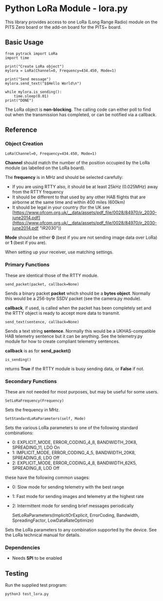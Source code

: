 # Python LoRa Module - lora.py

This library provides access to one LoRa (Long Range Radio) module on the PITS Zero board or the add-on board for the PITS+ board.

## Basic Usage

	from pytrack import LoRa
	import time

	print("Create LoRa object")
	mylora = LoRa(Channel=0, Frequency=434.450, Mode=1)

	print("Send message")
	mylora.send_text("$$Hello World\n")

	while mylora.is_sending():
		time.sleep(0.01)
	print("DONE")

The LoRa object is **non-blocking**.  The calling code can either poll to find out when the transmission has completed, or can be notified via a callback.

## Reference

### Object Creation

	LoRa(Channel=0, Frequency=434.450, Mode=1)

**Channel** should match the number of the position occupied by the LoRa module (as labelled on the LoRa board).

The **frequency** is in MHz and should be selected carefully:

- If you are using RTTY also, it should be at least 25kHz (0.025MHz) away from the RTTY frequency
- It should be different to that used by any other HAB flights that are airborne at the same time and within 400 miles (600km)
- It should be legal in your country (for the UK see [https://www.ofcom.org.uk/__data/assets/pdf_file/0028/84970/ir_2030-june2014.pdf](https://www.ofcom.org.uk/__data/assets/pdf_file/0028/84970/ir_2030-june2014.pdf "IR2030"))

**Mode** should be either **0** (best if you are not sending image data over LoRa) or **1** (best if you are).

When setting up your receiver, use matching settings.

### Primary Functions

These are identical those of the RTTY module.

	send_packet(packet, callback=None)

Sends a binary packet **packet** which should be a **bytes object**.  Normally this would be a 256-byte SSDV packet (see the camera.py module).

**callback**, if used, is called when the packet has been completely set and the RTTY object is ready to accept more data to transmit.

	send_text(sentence, callback=None)

Sends a text string **sentence**.  Normally this would be a UKHAS-compatible HAB telemetry sentence but it can be anything.  See the telemetry.py module for how to create compliant telemetry sentences.

**callback** is as for **send_packet()**

	is_sending()

returns **True** if the RTTY module is busy sending data, or **False** if not.

### Secondary Functions

These are not needed for most purposes, but may be useful for some users.

	SetLoRaFrequency(Frequency)

Sets the frequency in MHz.

	SetStandardLoRaParameters(self, Mode)

Sets the various LoRa parameters to one of the following standard combinations:

- 0: EXPLICIT_MODE, ERROR_CODING_4_8, BANDWIDTH_20K8, SPREADING_11, LDO On
- 1: IMPLICIT_MODE, ERROR_CODING_4_5, BANDWIDTH_20K8, SPREADING_6, LDO Off
- 2: EXPLICIT_MODE, ERROR_CODING_4_8, BANDWIDTH_62K5, SPREADING_8, LOD Off

these have the following common usages:

- 0: Slow mode for sending telemetry with the best range
- 1: Fast mode for sending images and telemetry at the highest rate
- 2: Intermittent mode for sending brief messages periodically

	 SetLoRaParameters(ImplicitOrExplicit, ErrorCoding, Bandwidth, SpreadingFactor, LowDataRateOptimize)

Sets the LoRa parameters to any combination supported by the device.  See the LoRa technical manual for details.

### Dependencies

- Needs **SPI** to be enabled

## Testing

Run the supplied test program:

	python3 test_lora.py
